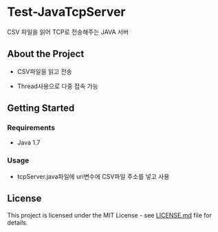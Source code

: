# Test-JavaTcpServer

CSV 파일을 읽어 TCP로 전송해주는 JAVA 서버



## About the Project

- CSV파일을 읽고 전송

- Thread사용으로 다중 접속 가능

  

## Getting Started

### Requirements

- Java 1.7



### Usage

- tcpServer.java파일에 uri변수에 CSV파일 주소를 넣고 사용



## License

This project is licensed under the MIT License - see [LICENSE.md](LICENSE.md) file for details.